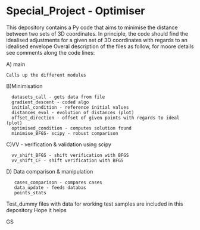 # Special_Project - Optimiser

This depository contains a Py code that aims to minimise the distance between two sets of 3D coordinates.
In principle, the code should find the idealised adjustments for a given set of 3D coordinates with regards to an idealised envelope
Overal description of the files as follow, for moore details see comments along the code lines:


  A) main
  
  	Calls up the different modules

B)Minimisation

  
	  datasets_call - gets data from file
	  gradient_descent - coded algo
	  initial_condition - reference initial values
	  distances_evol - evolution of distances (plot)
	  offset_direction - offset of given points with regards to ideal (plot)
	  optimised_condition - computes solution found
	  minimise_BFGS- scipy - robust comparison


 C)VV - verification & validation using scipy

  
	  vv_shift_BFGS - shift verification with BFGS
	  vv_shift_CF - shift verification with BFGS

D) Data comparison & manipulation


	   cases_comparison - compares cases
	   data_update - feeds databas   
	   points_stats


Test_dummy files with data for working test samples are included in this depository
Hope it helps

GS









